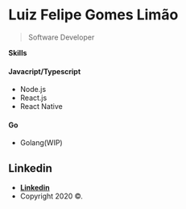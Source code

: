 
# Luiz Felipe Gomes Limão

>Software Developer

**Skills**

#### Javacript/Typescript
- Node.js
- React.js
- React Native

#### Go
- Golang(WIP)

## Linkedin

- **[Linkedin](https://www.linkedin.com/in/luiz-felipe-limao/)**
- Copyright 2020 ©.
